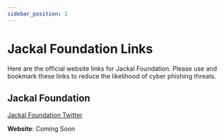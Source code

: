```yaml
---
sidebar_position: 2
---
```


# Jackal Foundation Links

Here are the official website links for Jackal Foundation. Please use and bookmark these links to reduce the likelihood
of cyber phishing threats.

## Jackal Foundation

[Jackal Foundation Twitter](https://twitter.com/FoundationJKL)

__Website__: Coming Soon




